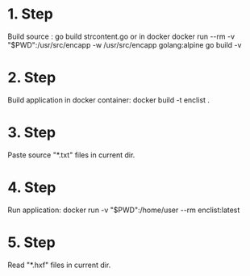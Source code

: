 # 1. Step
Build source : go build strcontent.go or in docker 
docker run --rm -v "$PWD":/usr/src/encapp -w /usr/src/encapp golang:alpine go build -v
# 2. Step
Build application in docker container: docker build -t enclist .
# 3. Step
Paste source "*.txt" files in current dir.
# 4. Step
Run application: docker run -v "$PWD":/home/user  --rm enclist:latest
# 5. Step
Read "*.hxf" files in current dir.

